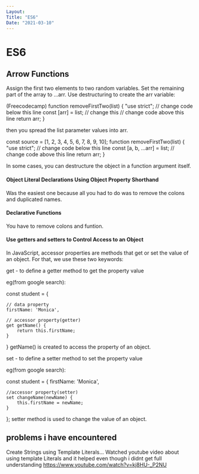 ```yaml
---
Layout:
Title: "ES6"
Date: "2021-03-10"
---
```


# ES6

## Arrow Functions

Assign the first two elements to two random variables.
Set the remaining part of the array to ...arr.
Use destructuring to create the arr variable:

(Freecodecamp)
function removeFirstTwo(list) {
  "use strict";
  // change code below this line
  const [arr] = list; // change this
  // change code above this line
  return arr;
}

then you spread the list parameter values into arr.

const source = [1, 2, 3, 4, 5, 6, 7, 8, 9, 10];
function removeFirstTwo(list) {
  "use strict";
  // change code below this line
  const [a, b, ...arr] = list;
  // change code above this line
  return arr;
}

In some cases, you can destructure the object in a function argument itself.

#### Object Literal Declarations Using Object Property Shorthand

 Was the easiest one because all you had to do was to remove the colons and duplicated names.

#### Declarative Functions

 You have to remove colons and funtion.

#### Use getters and setters to Control Access to an Object

In JavaScript, accessor properties are methods that get or set the value of an object. For that, we use these two keywords:

get - to define a getter method to get the property value

eg(from google search):

const student = {

    // data property
    firstName: 'Monica',
    
    // accessor property(getter)
    get getName() {
        return this.firstName;
    }
}
getName() is created to access the property of an object.


set - to define a setter method to set the property value

eg(from google search):

const student = {
    firstName: 'Monica',
    
    //accessor property(setter)
    set changeName(newName) {
        this.firstName = newName;
    }
};
setter method is used to change the value of an object.



## problems i have encountered

Create Strings using Template Literals...
Watched youtube video about using template Literals and it helped even though i didnt get full understanding
https://www.youtube.com/watch?v=kj8HU-_P2NU


